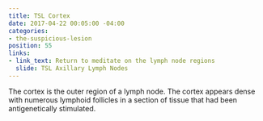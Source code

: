 ```yaml
---
title: TSL Cortex
date: 2017-04-22 00:05:00 -04:00
categories:
- the-suspicious-lesion
position: 55
links:
- link_text: Return to meditate on the lymph node regions
  slide: TSL Axillary Lymph Nodes
---
```


The cortex is the outer region of a lymph node. The cortex appears dense with numerous lymphoid follicles in a section of tissue that had been antigenetically stimulated.